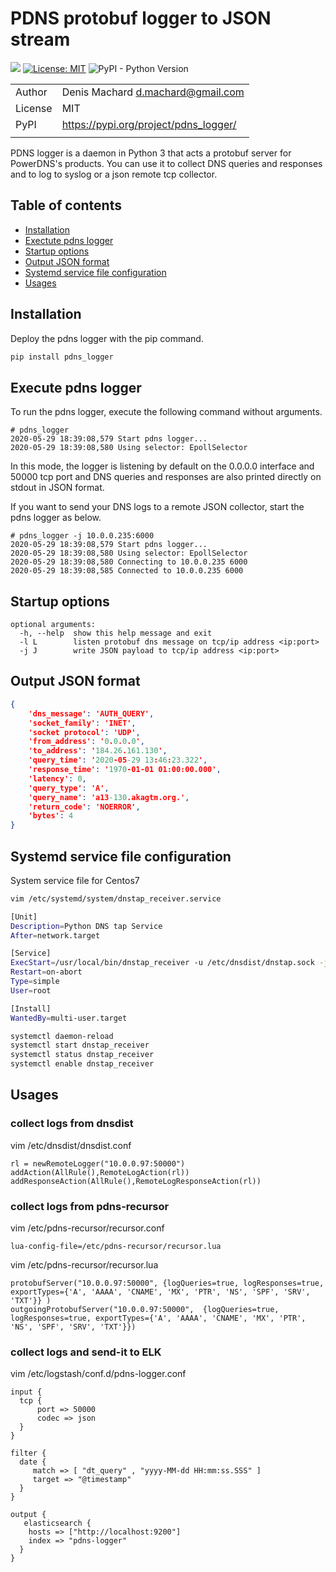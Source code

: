 # PDNS protobuf logger to JSON stream

![](https://github.com/dmachard/pdns_logger/workflows/Publish%20to%20PyPI/badge.svg)
[![License: MIT](https://img.shields.io/badge/License-MIT-yellow.svg)](https://opensource.org/licenses/MIT)
![PyPI - Python Version](https://img.shields.io/pypi/pyversions/pdns_logger)

| | |
| ------------- | ------------- |
| Author |  Denis Machard <d.machard@gmail.com> |
| License |  MIT | 
| PyPI |  https://pypi.org/project/pdns_logger/ |
| | |

PDNS logger is a daemon in Python 3 that acts a protobuf server for PowerDNS's products.
You can use it to collect DNS queries and responses and to log to syslog or a json remote tcp collector.

## Table of contents
* [Installation](#installation)
* [Exectute pdns logger](#exectute-pdns-logger)
* [Startup options](#startup-options)
* [Output JSON format](#output-json-format)
* [Systemd service file configuration](#systemd-service-file-configuration)
* [Usages](#usages)

## Installation

Deploy the pdns logger with the pip command.

```python
pip install pdns_logger
```

## Execute pdns logger 

To run the pdns logger, execute the following command without arguments. 

```
# pdns_logger
2020-05-29 18:39:08,579 Start pdns logger...
2020-05-29 18:39:08,580 Using selector: EpollSelector
```

In this mode, the logger is listening by default on the 0.0.0.0 interface and 50000 tcp port and 
DNS queries and responses are also printed directly on stdout in JSON format.

If you want to send your DNS logs to a remote JSON collector, start the pdns logger as below.

```
# pdns_logger -j 10.0.0.235:6000
2020-05-29 18:39:08,579 Start pdns logger...
2020-05-29 18:39:08,580 Using selector: EpollSelector
2020-05-29 18:39:08,580 Connecting to 10.0.0.235 6000
2020-05-29 18:39:08,585 Connected to 10.0.0.235 6000
```

## Startup options

```
optional arguments:
  -h, --help  show this help message and exit
  -l L        listen protobuf dns message on tcp/ip address <ip:port>
  -j J        write JSON payload to tcp/ip address <ip:port>
```

## Output JSON format

```json
{
    'dns_message': 'AUTH_QUERY',
    'socket_family': 'INET',
    'socket protocol': 'UDP',
    'from_address': '0.0.0.0',
    'to_address': '184.26.161.130',
    'query_time': '2020-05-29 13:46:23.322',
    'response_time': '1970-01-01 01:00:00.000',
    'latency': 0,
    'query_type': 'A',
    'query_name': 'a13-130.akagtm.org.',
    'return_code': 'NOERROR',
    'bytes': 4
}
```

## Systemd service file configuration

System service file for Centos7

```bash
vim /etc/systemd/system/dnstap_receiver.service

[Unit]
Description=Python DNS tap Service
After=network.target

[Service]
ExecStart=/usr/local/bin/dnstap_receiver -u /etc/dnsdist/dnstap.sock -j 10.0.0.2:6000
Restart=on-abort
Type=simple
User=root

[Install]
WantedBy=multi-user.target
```

```bash
systemctl daemon-reload
systemctl start dnstap_receiver
systemctl status dnstap_receiver
systemctl enable dnstap_receiver
```

## Usages

### collect logs from dnsdist

vim /etc/dnsdist/dnsdist.conf

```
rl = newRemoteLogger("10.0.0.97:50000")
addAction(AllRule(),RemoteLogAction(rl))
addResponseAction(AllRule(),RemoteLogResponseAction(rl))
```

### collect logs from pdns-recursor

vim /etc/pdns-recursor/recursor.conf

```
lua-config-file=/etc/pdns-recursor/recursor.lua
```

vim /etc/pdns-recursor/recursor.lua

```
protobufServer("10.0.0.97:50000", {logQueries=true, logResponses=true, exportTypes={'A', 'AAAA', 'CNAME', 'MX', 'PTR', 'NS', 'SPF', 'SRV', 'TXT'}} )
outgoingProtobufServer("10.0.0.97:50000",  {logQueries=true, logResponses=true, exportTypes={'A', 'AAAA', 'CNAME', 'MX', 'PTR', 'NS', 'SPF', 'SRV', 'TXT'}})
```

### collect logs and send-it to ELK

vim /etc/logstash/conf.d/pdns-logger.conf

```
input {
  tcp {
      port => 50000
      codec => json
  }
}

filter {
  date {
     match => [ "dt_query" , "yyyy-MM-dd HH:mm:ss.SSS" ]
     target => "@timestamp"
  }
}

output {
   elasticsearch {
    hosts => ["http://localhost:9200"]
    index => "pdns-logger"
  }
}
```
